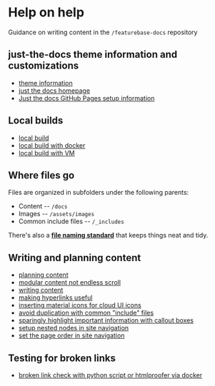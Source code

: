 # Help on help

Guidance on writing content in the `/featurebase-docs` repository

## just-the-docs theme information and customizations

* [theme information](/help-on-help/theme.md)
* [just the docs homepage](https://just-the-docs.github.io/just-the-docs/)
* [Just the docs GitHub Pages setup information](https://github.com/just-the-docs/just-the-docs-template/blob/main/README.md)

## Local builds

* [local build](/help-on-help/local-build.md)
* [local build with docker](/help-on-help/local-build-with-docker.md)
* [local build with VM](/help-on-help/local-build-with-vm.md)

## Where files go

Files are organized in subfolders under the following parents:

* Content -- `/docs`
* Images -- `/assets/images`
* Common include files -- `/_includes`

There's also a **[file naming standard](/help-on-help/file-naming.md)** that keeps things neat and tidy.

## Writing and planning content

* [planning content](/help-on-help/writing-planning-content.md)
* [modular content not endless scroll](/help-on-help/writing-modular-not-endless-scroll.md)
* [writing content](/help-on-help/writing-content.md)
* [making hyperlinks useful](/help-on-help/writing-hyperlinks.md)
* [inserting material icons for cloud UI icons](/help-on-help/material-icons.md)
* [avoid duplication with common "include" files](/help-on-help/common-include.md)
* [sparingly highlight important information with callout boxes](/help-on-help/content-callouts.md)
* [setup nested nodes in site navigation](/help-on-help/content-nav-nesting-folder.md)
* [set the page order in site navigation](/help-on-help/content-nav-page-order.md)

## Testing for broken links

* [broken link check with python script or htmlproofer via docker](/help-on-help/broken-link-check.md)
